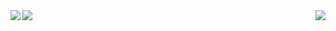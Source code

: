 <img src="https://github-readme-stats.vercel.app/api/top-langs/?username=whjin&layout=compact" align="left"/>
<img src="https://github-readme-stats.vercel.app/api?username=whjin&theme=radical&show_icons=true" align="right"/>
<img src="https://github-profile-trophy.vercel.app/?username=whjin&theme=flat&column=7"/>
